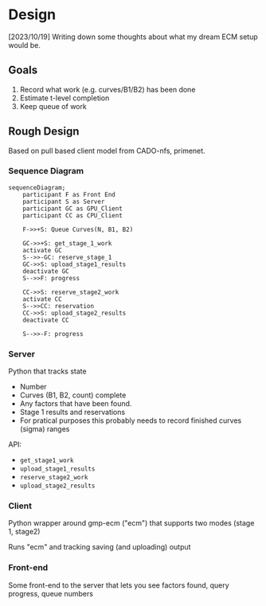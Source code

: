 # Design

[2023/10/19] Writing down some thoughts about what my dream ECM setup would be.


## Goals

1. Record what work (e.g. curves/B1/B2) has been done
1. Estimate t-level completion
1. Keep queue of work

## Rough Design

Based on pull based client model from CADO-nfs, primenet.

### Sequence Diagram

```mermaid
sequenceDiagram;
    participant F as Front End
    participant S as Server
    participant GC as GPU_Client
    participant CC as CPU_Client

    F->>+S: Queue Curves(N, B1, B2)

    GC->>+S: get_stage_1_work
    activate GC
    S-->>-GC: reserve_stage_1
    GC->>S: upload_stage1_results
    deactivate GC
    S-->>F: progress

    CC->>S: reserve_stage2_work
    activate CC
    S-->>CC: reservation
    CC->>S: upload_stage2_results
    deactivate CC

    S-->>-F: progress
```

### Server

Python that tracks state

* Number
* Curves (B1, B2, count) complete
* Any factors that have been found.
* Stage 1 results and reservations
* For pratical purposes this probably needs to record finished curves (sigma) ranges

API:

* `get_stage1_work`
* `upload_stage1_results`
* `reserve_stage2_work`
* `upload_stage2_results`

### Client

Python wrapper around gmp-ecm ("ecm") that supports two modes (stage 1, stage2)

Runs "ecm" and tracking saving (and uploading) output

### Front-end

Some front-end to the server that lets you see factors found, query progress, queue numbers
